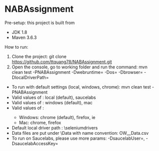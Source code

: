 # NABAssignment

Pre-setup: this project is built from
 - JDK 1.8
 - Maven 3.6.3

How to run:
1. Clone the project: git clone https://github.com/ttquang78/NABAssignment.git
2. Open the console, go to working folder and run the command: mvn clean test -PNABAssignment -Dwebruntime=<runtime> -Dos=<os> -Dbrowser=<browser> -DlocalDriverPath=<localdriverpath>
 - To run with default settings (local, windows, chrome): mvn clean test -PNABAssignment
 - Valid values of <runtime>: local (default), saucelabs
 - Valid values of <os>: windows (default), mac
 - Valid values of <browser>: 
	+ Windows: chrome (default), firefox, ie
	+ Mac: chrome, firefox
 - Default local driver path <runtime>: <working folder>\seleniumdrivers
 - Data files are put under <working folder>\Data with name convention: OW_<test name>_Data.csv
 - To run on Saucelabs, please use more params: -DsaucelabUser=<username>, -DsaucelabAccessKey=<access key>